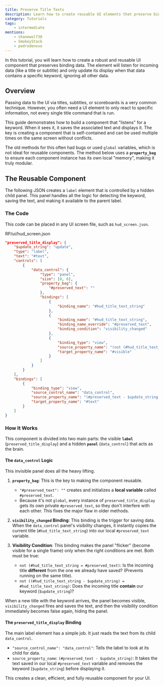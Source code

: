 ```yaml
---
title: Preserve Title Texts
description: Learn how to create reusable UI elements that preserve binding data, updating only when a specific keyword is detected in the data.
category: Tutorials
tags:
    - intermediate
mentions:
    - shanewolf38
    - SmokeyStack
    - pedrodenovo
---
```


In this tutorial, you will learn how to create a robust and reusable UI component that preserves binding data. The element will listen for incoming data (like a title or subtitle) and only update its display when that data contains a specific keyword, ignoring all other data.

## Overview

Passing data to the UI via titles, subtitles, or scoreboards is a very common technique. However, you often need a UI element to only react to specific information, not every single title command that is run.

This guide demonstrates how to build a component that "listens" for a keyword. When it sees it, it saves the associated text and displays it. The key is creating a component that is self-contained and can be used multiple times on the same screen without conflicts.

The old methods for this often had bugs or used `global` variables, which is not ideal for reusable components. The method below uses a **`property_bag`** to ensure each component instance has its own local "memory", making it truly modular.

## The Reusable Component

The following JSON creates a `label` element that is controlled by a hidden child panel. This panel handles all the logic for detecting the keyword, saving the text, and making it available to the parent label.

### The Code

This code can be placed in any UI screen file, such as `hud_screen.json`.

<CodeHeader>RP/ui/hud_screen.json</CodeHeader>

```json
"preserved_title_display": {
    "$update_string": "update",
    "type": "label",
    "text": "#text",
    "controls": [
        {
            "data_control": {
                "type": "panel",
                "size": [0, 0],
                "property_bag": {
                    "#preserved_text": ""
                },
                "bindings": [
                    {
                        "binding_name": "#hud_title_text_string"
                    },
                    {
                        "binding_name": "#hud_title_text_string",
                        "binding_name_override": "#preserved_text",
                        "binding_condition": "visibility_changed"
                    },
                    {
                        "binding_type": "view",
                        "source_property_name": "(not (#hud_title_text_string = #preserved_text) and not ((#hud_title_text_string - $update_string) = #hud_title_text_string))",
                        "target_property_name": "#visible"
                    }
                ]
            }
        }
    ],
    "bindings": [
        {
            "binding_type": "view",
            "source_control_name": "data_control",
            "source_property_name": "(#preserved_text - $update_string)",
            "target_property_name": "#text"
        }
    ]
}
```

### How It Works

This component is divided into two main parts: the visible **`label`** (`preserved_title_display`) and a hidden **`panel`** (`data_control`) that acts as the brain.

#### The `data_control` Logic

This invisible panel does all the heavy lifting.

1.  **`property_bag`**: This is the key to making the component reusable.

    -   `"#preserved_text": ""` creates and initializes a **local variable** called `#preserved_text`.
    -   Because it's not `global`, every instance of `preserved_title_display` gets its own private `#preserved_text`, so they don't interfere with each other. This fixes the major flaw in older methods.

2.  **`visibility_changed` Binding**: This binding is the trigger for saving data. When the `data_control` panel's visibility changes, it instantly copies the current title (`#hud_title_text_string`) into our local `#preserved_text` variable.

3.  **Visibility Condition**: This binding makes the panel "flicker" (become visible for a single frame) only when the right conditions are met. Both must be true:

    -   `not (#hud_title_text_string = #preserved_text)`: Is the incoming title **different** from the one we already have saved? (Prevents running on the same title).
    -   `not ((#hud_title_text_string - $update_string) = #hud_title_text_string)`: Does the incoming title **contain** our keyword (`$update_string`)?

When a new title with the keyword arrives, the panel becomes visible, `visibility_changed` fires and saves the text, and then the visibility condition immediately becomes false again, hiding the panel.

#### The `preserved_title_display` Binding

The main label element has a simple job. It just reads the text from its child `data_control`.

-   `"source_control_name": "data_control"`: Tells the label to look at its child for data.
-   `source_property_name`: `(#preserved_text - $update_string)`: It takes the text saved in our local `#preserved_text` variable and removes the keyword (`$update_string`) before displaying it.

This creates a clean, efficient, and fully reusable component for your UI.
